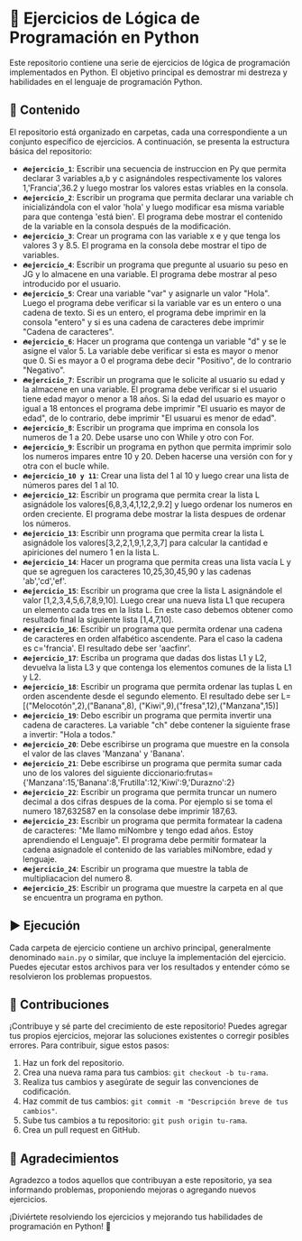 # 🚀 Ejercicios de Lógica de Programación en Python

Este repositorio contiene una serie de ejercicios de lógica de programación implementados en Python. El objetivo principal es demostrar mi destreza y habilidades en el lenguaje de programación Python.

## 📂 Contenido

El repositorio está organizado en carpetas, cada una correspondiente a un conjunto específico de ejercicios. A continuación, se presenta la estructura básica del repositorio:

- **`🔥ejercicio_1`**: Escribir una secuencia de instruccion en Py que permita declarar 3 variables a,b y c asignándoles respectivamente los valores 1,'Francia',36.2 y luego mostrar los valores estas vriables en la consola.
- **`🔥ejercicio_2`**: Escribir un programa que permita declarar una variable ch inicializándola con el valor 'hola' y luego modificar esa misma variable para que contenga 'está bien'. El programa debe mostrar el contenido de la variable en la consola después de la modificación. 
- **`🔥ejercicio_3`**: Crear un programa con las variable x e y que tenga los valores 3 y 8.5. El programa en la consola debe mostrar el tipo de variables. 
- **`🔥ejercicio_4`**: Escribir un programa que pregunte al usuario su peso en JG y lo almacene en una variable. El programa debe mostrar al peso introducido por el usuario. 
- **`🔥ejercicio_5`**: Crear una variable "var" y asignarle un valor "Hola". Luego el programa debe verificar si la variable var es un entero o una cadena de texto. Si es un entero, el programa debe imprimir en la consola "entero" y si es una cadena de caracteres debe imprimir "Cadena de caracteres". 
- **`🔥ejercicio_6`**: Hacer un programa que contenga un variable "d" y se le asigne el valor 5. La variable debe verificar si esta es mayor o menor que 0. Si es mayor a 0 el programa debe decir "Positivo", de lo contrario "Negativo".
- **`🔥ejercicio_7`**: Escribir un programa que le solicite al usuario su edad y la almacene en una variable. El programa debe verificar si el usuario tiene edad mayor o menor a 18 años. Si la edad del usuario es mayor o igual a 18 entonces el programa debe imprimir "El usuario es mayor de edad", de lo contrario, debe imprimir "El usuarui es menor de edad".
- **`🔥ejercicio_8`**: Escribir un programa que imprima en consola los numeros de 1 a 20. Debe usarse uno con While y otro con For. 
- **`🔥ejercicio_9`**: Escribir un programa en python que permita imprimir solo los numeros impares entre 10 y 20. Deben hacerse una versión con for y otra con el bucle while.
- **`🔥ejercicio_10 y 11`**: Crear una lista del 1 al 10 y luego crear una lista de números pares del 1 al 10. 
- **`🔥ejercicio_12`**: Escribir un programa que permita crear la lista L asignádole los valores[6,8,3,4,1,12,2,9.2] y luego ordenar los numeros en orden creciente. El programa debe mostrar la lista despues de ordenar los números. 
- **`🔥ejercicio_13`**: Escribir unn programa que permita crear la lista L asignádole los valores[3,2,2,1,9,1,2,3,7] para calcular la cantidad e apiriciones del numero 1 en la lista L. 
- **`🔥ejercicio_14`**: Hacer un programa que permita creas una lista vacía L y que se agreguen los caracteres 10,25,30,45,90 y las cadenas 'ab','cd','ef'. 
- **`🔥ejercicio_15`**: Escribir un programa que cree la lista L asignándole el valor [1,2,3,4,5,6,7,8,9,10]. Luego crear una nueva lista L1 que recupera un elemento cada tres en la lista L. En este caso debemos obtener como resultado final la siguiente lista [1,4,7,10]. 
- **`🔥ejercicio_16`**: Escribir un programa que permita ordenar una cadena de caracteres en orden alfabético ascendente. Para el caso la cadena es c='francia'. El resultado debe ser 'aacfinr'.
- **`🔥ejercicio_17`**: Escriba un programa que dadas dos listas L1 y L2, devuelva la lista L3 y que contenga los elementos comunes de la lista L1 y L2.
- **`🔥ejercicio_18`**: Escribir un programa que permita ordenar las tuplas L en orden ascendente desde el segundo elemento. El resultado debe ser L=[("Melocotón",2),("Banana",8), ("Kiwi",9),("fresa",12),("Manzana",15)]
- **`🔥ejercicio_19`**: Debo escribir un programa que permita invertir una cadena de caracteres. La variable "ch" debe contener la siguiente frase a invertir: "Hola a todos." 
- **`🔥ejercicio_20`**: Debe escribirse un programa que muestre en la consola el valor de las claves 'Manzana' y 'Banana'. 
- **`🔥ejercicio_21`**: Debe escribirse un programa que permita sumar cada uno de los valores del siguiente diccionario:frutas={'Manzana':15,'Banana':8,'Frutilla':12,'Kiwi':9,'Durazno':2}
- **`🔥ejercicio_22`**: Escribir un programa que permita truncar un numero decimal a dos cifras despues de la coma. Por ejemplo si se toma el numero 187,632587 en la consolase debe imprimir 187,63.
- **`🔥ejercicio_23`**: Escribir un programa que permita formatear la cadena de caracteres: "Me llamo miNombre y tengo edad años. Estoy aprendiendo el Lenguaje". El programa debe permitir formatear la cadena asignadole el contenido de las variables miNombre, edad y lenguaje.
- **`🔥ejercicio_24`**: Escribir un programa que muestre la tabla de multipliacacion del numero 8. 
- **`🔥ejercicio_25`**: Escribir un programa que muestre la carpeta en al que se encuentra un programa en python. 

## ▶️ Ejecución

Cada carpeta de ejercicio contiene un archivo principal, generalmente denominado `main.py` o similar, que incluye la implementación del ejercicio. Puedes ejecutar estos archivos para ver los resultados y entender cómo se resolvieron los problemas propuestos.

## 🤝 Contribuciones

¡Contribuye y sé parte del crecimiento de este repositorio! Puedes agregar tus propios ejercicios, mejorar las soluciones existentes o corregir posibles errores. Para contribuir, sigue estos pasos:

1. Haz un fork del repositorio.
2. Crea una nueva rama para tus cambios: `git checkout -b tu-rama`.
3. Realiza tus cambios y asegúrate de seguir las convenciones de codificación.
4. Haz commit de tus cambios: `git commit -m "Descripción breve de tus cambios"`.
5. Sube tus cambios a tu repositorio: `git push origin tu-rama`.
6. Crea un pull request en GitHub.

## 🙏 Agradecimientos

Agradezco a todos aquellos que contribuyan a este repositorio, ya sea informando problemas, proponiendo mejoras o agregando nuevos ejercicios.

¡Diviértete resolviendo los ejercicios y mejorando tus habilidades de programación en Python! 🐍